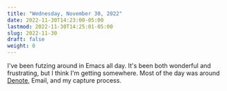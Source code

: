 ```yaml
---
title: "Wednesday, November 30, 2022"
date: 2022-11-30T14:23:00-05:00
lastmod: 2022-11-30T14:25:01-05:00
slug: 2022-11-30
draft: false
weight: 0
---
```


I've been futzing around in Emacs all day. It's been both wonderful and frustrating, but I think I'm getting somewhere. Most of the day was around [Denote](https://protesilaos.com/emacs/denote), Email, and my capture process.


[//]: # "Exported with love from a post written in Org mode"
[//]: # "- https://github.com/kaushalmodi/ox-hugo"